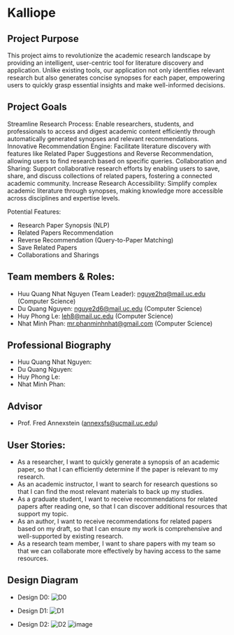 # Kalliope

## Project Purpose
This project aims to revolutionize the academic research landscape by providing an intelligent, user-centric tool for literature discovery and application. Unlike existing tools, our application not only identifies relevant research but also generates concise synopses for each paper, empowering users to quickly grasp essential insights and make well-informed decisions.

## Project Goals
Streamline Research Process: Enable researchers, students, and professionals to access and digest academic content efficiently through automatically generated synopses and relevant recommendations.
Innovative Recommendation Engine: Facilitate literature discovery with features like Related Paper Suggestions and Reverse Recommendation, allowing users to find research based on specific queries.
Collaboration and Sharing: Support collaborative research efforts by enabling users to save, share, and discuss collections of related papers, fostering a connected academic community.
Increase Research Accessibility: Simplify complex academic literature through synopses, making knowledge more accessible across disciplines and expertise levels.

Potential Features:
- Research Paper Synopsis (NLP)
- Related Papers Recommendation
- Reverse Recommendation (Query-to-Paper Matching)
- Save Related Papers
- Collaborations and Sharings

## Team members & Roles:
- Huu Quang Nhat Nguyen (Team Leader): nguye2hq@mail.uc.edu (Computer Science)
- Du Quang Nguyen: nguye2d6@mail.uc.edu (Computer Science)
- Huy Phong Le: leh8@mail.uc.edu (Computer Science)
- Nhat Minh Phan: mr.phanminhnhat@gmail.com (Computer Science)

## Professional Biography
- Huu Quang Nhat Nguyen:
- Du Quang Nguyen: 
- Huy Phong Le:
- Nhat Minh Phan: 

## Advisor
- Prof. Fred Annexstein (annexsfs@ucmail.uc.edu)

## User Stories:
- As a researcher, I want to quickly generate a synopsis of an academic paper, so that I can efficiently determine if the paper is relevant to my research.
- As an academic instructor, I want to search for research questions so that I can find the most relevant materials to back up my studies.
- As a graduate student, I want to receive recommendations for related papers after reading one, so that I can discover additional resources that support my topic.
- As an author, I want to receive recommendations for related papers based on my draft, so that I can ensure my work is comprehensive and well-supported by existing research.
- As a research team member, I want to share papers with my team so that we can collaborate more effectively by having access to the same resources.

## Design Diagram
- Design D0:
![D0](https://github.com/user-attachments/assets/daeec297-4452-49c5-8f3c-3c14a7a36258)

- Design D1:
![D1](https://github.com/user-attachments/assets/000b758f-184e-41a9-b1ce-cde6e628d6be)

- Design D2:
![D2](https://github.com/user-attachments/assets/25afdfee-5d70-4c59-b55f-f197c5abba28)
![image](https://github.com/user-attachments/assets/fb0f1414-b488-454f-9c3f-ee7218073365)



